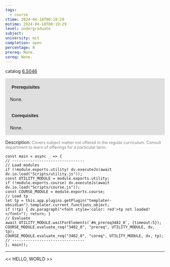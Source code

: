 ```yaml
---
tags:
  - course
ctime: 2024-04-18T00:19:29
mstime: 2024-04-18T00:19:29
level: undergraduate
subject: 
university: mit
completion: open
percentage: 0
prereq: None.
coreq: None.
---
```


catalog [6.S046](http://student.mit.edu/catalog/m6e.html#6.S046)

<span style="display: block; padding: 15px; background-color: rgb(100, 100, 100, 0.2);"><font id="m_prereq3482_0" style="display: block; font-family: Arial, sans-serif; font-weight: bold; padding: 5px">Prerequisites</font><br><span id="prereq3482_0">None.</span></span>
<span style="display: block; padding: 15px; background-color: rgb(100, 100, 100, 0.2);"><font id="m_coreq3482_0" style="display: block; font-family: Arial, sans-serif; font-weight: bold; padding: 5px">Corequisites</font><br><span id="coreq3482_0">None.</span></span>

<font style="">Description:</font>
<font style="color: grey; font-size: 0.8rem;">Covers subject matter not offered in the regular curriculum. Consult department to learn of offerings for a particular term.</font>

```dataviewjs
const main = async _ => {
// --------------------------------
// Load modules
if (!module.exports.utility) dv.executeJs(await dv.io.load("Scripts/utility.js"));
const UTILITY_MODULE = module.exports.utility;
if (!module.exports.course) dv.executeJs(await dv.io.load("Scripts/course.js"));
const COURSE_MODULE = module.exports.course;
// Load tp
let tp = this.app.plugins.getPlugin("templater-obsidian").templater.current_functions_object;
if (!tp) { dv.paragraph("<font style='color: red'>tp not loaded!</font>"); return; }
// Evaluate
await UTILITY_MODULE.waitForElements(`#m_prereq3482_0`, {timeout:5});
COURSE_MODULE.evaluate_req("3482_0", "prereq", UTILITY_MODULE, dv, tp);
COURSE_MODULE.evaluate_req("3482_0", "coreq", UTILITY_MODULE, dv, tp);
// --------------------------------
}; main();
```

---

<< HELLO, WORLD >>
